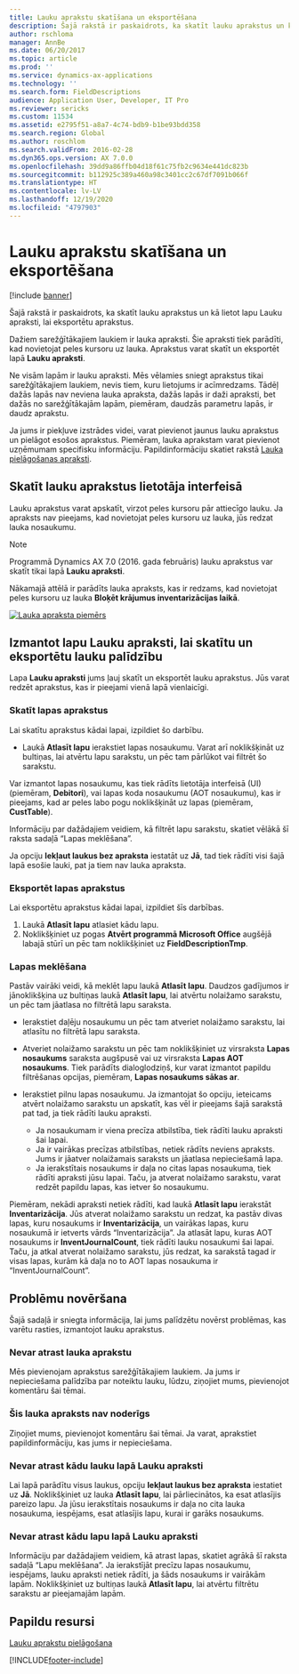 ```yaml
---
title: Lauku aprakstu skatīšana un eksportēšana
description: Šajā rakstā ir paskaidrots, ka skatīt lauku aprakstus un kā lietot lapu Lauku apraksti, lai eksportētu aprakstus.
author: rschloma
manager: AnnBe
ms.date: 06/20/2017
ms.topic: article
ms.prod: ''
ms.service: dynamics-ax-applications
ms.technology: ''
ms.search.form: FieldDescriptions
audience: Application User, Developer, IT Pro
ms.reviewer: sericks
ms.custom: 11534
ms.assetid: e2795f51-a8a7-4c74-bdb9-b1be93bdd358
ms.search.region: Global
ms.author: roschlom
ms.search.validFrom: 2016-02-28
ms.dyn365.ops.version: AX 7.0.0
ms.openlocfilehash: 39dd9a86ffb04d18f61c75fb2c9634e441dc823b
ms.sourcegitcommit: b112925c389a460a98c3401cc2c67df7091b066f
ms.translationtype: HT
ms.contentlocale: lv-LV
ms.lasthandoff: 12/19/2020
ms.locfileid: "4797903"
---
```

# <a name="view-and-export-field-descriptions"></a>Lauku aprakstu skatīšana un eksportēšana

[!include [banner](../includes/banner.md)]

Šajā rakstā ir paskaidrots, ka skatīt lauku aprakstus un kā lietot lapu Lauku apraksti, lai eksportētu aprakstus.

Dažiem sarežģītākajiem laukiem ir lauka apraksti. Šie apraksti tiek parādīti, kad novietojat peles kursoru uz lauka. Aprakstus varat skatīt un eksportēt lapā **Lauku apraksti**.

Ne visām lapām ir lauku apraksti. Mēs vēlamies sniegt aprakstus tikai sarežģītākajiem laukiem, nevis tiem, kuru lietojums ir acīmredzams. Tādēļ dažās lapās nav neviena lauka apraksta, dažās lapās ir daži apraksti, bet dažās no sarežģītākajām lapām, piemēram, daudzās parametru lapās, ir daudz aprakstu.

Ja jums ir piekļuve izstrādes videi, varat pievienot jaunus lauku aprakstus un pielāgot esošos aprakstus. Piemēram, lauka aprakstam varat pievienot uzņēmumam specifisku informāciju. Papildinformāciju skatiet rakstā [Lauka pielāgošanas apraksti](../../dev-itpro/user-interface/customize-field-help.md).

## <a name="see-field-descriptions-in-the-user-interface"></a>Skatīt lauku aprakstus lietotāja interfeisā

Lauku aprakstus varat apskatīt, virzot peles kursoru pār attiecīgo lauku. Ja apraksts nav pieejams, kad novietojat peles kursoru uz lauka, jūs redzat lauka nosaukumu.

> [!NOTE]
> Programmā Dynamics AX 7.0 (2016. gada februāris) lauku aprakstus var skatīt tikai lapā **Lauku apraksti**.

Nākamajā attēlā ir parādīts lauka apraksts, kas ir redzams, kad novietojat peles kursoru uz lauka **Bloķēt krājumus inventarizācijas laikā**.

[![Lauka apraksta piemērs](./media/field-description.png)](./media/field-description.png)

## <a name="use-the-field-descriptions-page-to-view-and-export-field-help"></a>Izmantot lapu Lauku apraksti, lai skatītu un eksportētu lauku palīdzību

Lapa **Lauku apraksti** jums ļauj skatīt un eksportēt lauku aprakstus. Jūs varat redzēt aprakstus, kas ir pieejami vienā lapā vienlaicīgi.

### <a name="view-the-descriptions-for-a-page"></a>Skatīt lapas aprakstus

Lai skatītu aprakstus kādai lapai, izpildiet šo darbību.

- Laukā **Atlasīt lapu** ierakstiet lapas nosaukumu. Varat arī noklikšķināt uz bultiņas, lai atvērtu lapu sarakstu, un pēc tam pārlūkot vai filtrēt šo sarakstu.

Var izmantot lapas nosaukumu, kas tiek rādīts lietotāja interfeisā (UI) (piemēram, **Debitori**), vai lapas koda nosaukumu (AOT nosaukumu), kas ir pieejams, kad ar peles labo pogu noklikšķināt uz lapas (piemēram, **CustTable**).

Informāciju par dažādajiem veidiem, kā filtrēt lapu sarakstu, skatiet vēlākā šī raksta sadaļā “Lapas meklēšana”.

Ja opciju **Iekļaut laukus bez apraksta** iestatāt uz **Jā**, tad tiek rādīti visi šajā lapā esošie lauki, pat ja tiem nav lauka apraksta.

### <a name="export-the-descriptions-for-a-page"></a>Eksportēt lapas aprakstus

Lai eksportētu aprakstus kādai lapai, izpildiet šīs darbības.

1. Laukā **Atlasīt lapu** atlasiet kādu lapu.
2. Noklikšķiniet uz pogas **Atvērt programmā Microsoft Office** augšējā labajā stūrī un pēc tam noklikšķiniet uz **FieldDescriptionTmp**.

### <a name="searching-for-a-page"></a>Lapas meklēšana

Pastāv vairāki veidi, kā meklēt lapu laukā **Atlasīt lapu**. Daudzos gadījumos ir jānoklikšķina uz bultiņas laukā **Atlasīt lapu**, lai atvērtu nolaižamo sarakstu, un pēc tam jāatlasa no filtrētā lapu saraksta.

- Ierakstiet daļēju nosaukumu un pēc tam atveriet nolaižamo sarakstu, lai atlasītu no filtrētā lapu saraksta.
- Atveriet nolaižamo sarakstu un pēc tam noklikšķiniet uz virsraksta **Lapas nosaukums** saraksta augšpusē vai uz virsraksta **Lapas AOT nosaukums**. Tiek parādīts dialoglodziņš, kur varat izmantot papildu filtrēšanas opcijas, piemēram, **Lapas nosaukums sākas ar**.
- Ierakstiet pilnu lapas nosaukumu. Ja izmantojat šo opciju, ieteicams atvērt nolaižamo sarakstu un apskatīt, kas vēl ir pieejams šajā sarakstā pat tad, ja tiek rādīti lauku apraksti.

    - Ja nosaukumam ir viena precīza atbilstība, tiek rādīti lauku apraksti šai lapai.
    - Ja ir vairākas precīzas atbilstības, netiek rādīts neviens apraksts. Jums ir jāatver nolaižamais saraksts un jāatlasa nepieciešamā lapa.
    - Ja ierakstītais nosaukums ir daļa no citas lapas nosaukuma, tiek rādīti apraksti jūsu lapai. Taču, ja atverat nolaižamo sarakstu, varat redzēt papildu lapas, kas ietver šo nosaukumu.

Piemēram, nekādi apraksti netiek rādīti, kad laukā **Atlasīt lapu** ierakstāt **Inventarizācija**. Jūs atverat nolaižamo sarakstu un redzat, ka pastāv divas lapas, kuru nosaukums ir **Inventarizācija**, un vairākas lapas, kuru nosaukumā ir ietverts vārds “Inventarizācija”. Ja atlasāt lapu, kuras AOT nosaukums ir **InventJournalCount**, tiek rādīti lauku nosaukumi šai lapai. Taču, ja atkal atverat nolaižamo sarakstu, jūs redzat, ka sarakstā tagad ir visas lapas, kurām kā daļa no to AOT lapas nosaukuma ir “InventJournalCount”.

## <a name="troubleshooting"></a>Problēmu novēršana

Šajā sadaļā ir sniegta informācija, lai jums palīdzētu novērst problēmas, kas varētu rasties, izmantojot lauku aprakstus.

### <a name="i-cant-find-a-field-description"></a>Nevar atrast lauka aprakstu

Mēs pievienojam aprakstus sarežģītākajiem laukiem. Ja jums ir nepieciešama palīdzība par noteiktu lauku, lūdzu, ziņojiet mums, pievienojot komentāru šai tēmai.

### <a name="the-field-description-isnt-helpful"></a>Šis lauka apraksts nav noderīgs

Ziņojiet mums, pievienojot komentāru šai tēmai. Ja varat, aprakstiet papildinformāciju, kas jums ir nepieciešama.

### <a name="i-cant-find-a-field-on-the-field-descriptions-page"></a>Nevar atrast kādu lauku lapā Lauku apraksti

Lai lapā parādītu visus laukus, opciju **Iekļaut laukus bez apraksta** iestatiet uz **Jā**. Noklikšķiniet uz lauka **Atlasīt lapu**, lai pārliecinātos, ka esat atlasījis pareizo lapu. Ja jūsu ierakstītais nosaukums ir daļa no cita lauka nosaukuma, iespējams, esat atlasījis lapu, kurai ir garāks nosaukums.

### <a name="i-cant-find-a-page-on-the-field-descriptions-page"></a>Nevar atrast kādu lapu lapā Lauku apraksti

Informāciju par dažādajiem veidiem, kā atrast lapas, skatiet agrākā šī raksta sadaļā “Lapu meklēšana”. Ja ierakstījāt precīzu lapas nosaukumu, iespējams, lauku apraksti netiek rādīti, ja šāds nosaukums ir vairākām lapām. Noklikšķiniet uz bultiņas laukā **Atlasīt lapu**, lai atvērtu filtrētu sarakstu ar pieejamajām lapām.

## <a name="additional-resources"></a>Papildu resursi

[Lauku aprakstu pielāgošana](../../dev-itpro/user-interface/customize-field-help.md)


[!INCLUDE[footer-include](../../../includes/footer-banner.md)]